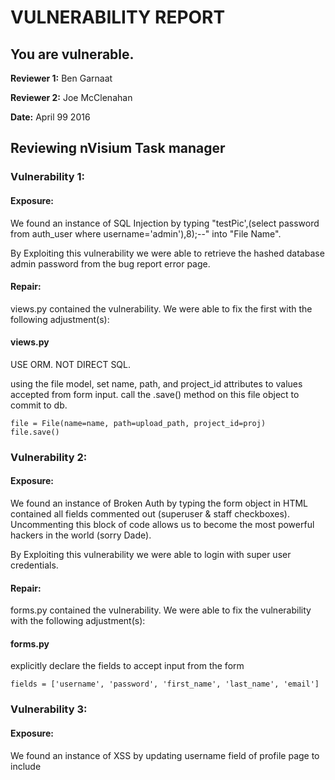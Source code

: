 # VULNERABILITY REPORT
## You are vulnerable.

**Reviewer 1:**  Ben Garnaat

**Reviewer 2:**  Joe McClenahan

**Date:**  April 99 2016

## Reviewing nVisium Task manager

### Vulnerability 1:

#### Exposure:

We found an instance of SQL Injection by typing "testPic',(select password from auth_user where username='admin'),8);--" into "File Name".

By Exploiting this vulnerability we were able to retrieve the hashed database admin password from the bug report error page.


#### Repair:

views.py contained the vulnerability.  We were able to fix the first with the following adjustment(s):

#### views.py

USE ORM.  NOT DIRECT SQL.

using the file model, set name, path, and project_id attributes to values accepted from form input.  call the .save() method on this file object to commit to db.

```
file = File(name=name, path=upload_path, project_id=proj)
file.save()

 ```


### Vulnerability 2:

#### Exposure:

We found an instance of Broken Auth by typing the form object in HTML contained all fields commented out (superuser & staff checkboxes).  Uncommenting this block of code allows us to become the most powerful hackers in the world (sorry Dade).

By Exploiting this vulnerability we were able to login with super user credentials.


#### Repair:

forms.py contained the vulnerability.  We were able to fix the vulnerability  with the following adjustment(s):

#### forms.py
explicitly declare the fields to accept input from the form
```
fields = ['username', 'password', 'first_name', 'last_name', 'email']
```


### Vulnerability 3:

#### Exposure:

We found an instance of XSS by updating username field of profile page to include <script> tags with JavaScript.

By Exploiting this vulnerability we were able to pop up an alert window on loading a page.  This could theoretically be used to mine the database for login information of other users with proper syntax.


#### Repair:

base_backend.html contained the vulnerability.  We were able to fix this with the following adjustment(s):

#### base_backend.html
```
remove |safe from template fields.
```


### Vulnerability 4:

#### Exposure:

We found an instance of insecure DOR by typing project id's into the URL bar e.g. adding 8/8 to taskManager --> taskManager/8/8/.

By Exploiting this vulnerability we were able to a different user's project!  TAKE THAT NEWS.  - Dade waz here.


#### Repair:

views.py contained one or two similar vulnerabilities (like 10).  We were able to fix at least one with the following adjustment(s):

#### views.py
Change:
```
if request.method == 'POST':

to

if request.method == 'POST' and user.is_authenticated():
```




### Vulnerability 5:

#### Exposure:

We found an instance of security misconfiguration (debug = True) by causing errors in previous security vulnerabilities.

By Exploiting this vulnerability we were able to retrieve db admin password from SQL injection from the site.  We were also able to debug the site.


#### Repair:

settings.py contained the vulnerability.  We were able to fix the first with the following adjustment(s):

#### settings.py
```
Debug = False
```


### Vulnerability 6:

#### Exposure:

We found an instance of Sensitive Data Exposure accessible through SQLinjection (in the debug screen) revealing the taskmanager hash algorithm as well as the db admin hashed password.  md5 appears to be an easily cracked hash which should be avoided like the plague.

By Exploiting this vulnerability we were able to retrieve hash algorithm (md5) and hashed password from the site.


#### Repair:

settings.py contained the vulnerability.  We were able to fix the first with the following adjustment(s):

#### settings.py
```
PASSWORD_HASHERS = ['django.contrib.auth.hashers.BCryptPasswordHasher']
```


### Vulnerability 7:

#### Exposure:

Using the insecure DOR vulnerability, we found an instance of Access vulnerability by typing project id's into the URL bar e.g. adding 8/8 to taskManager --> taskManager/8/8/.  Due missing user group authentication, we were able to delete another user's project that was not listed under projects Dade was authorized to see.


#### Repair:

views.py contained the vulnerability.  We were able to fix the vulnerability with the following adjustment(s):

#### views.py
Change:
```
if request.method == 'POST':

to

if request.method == 'POST' and user.has_perm('can_change_group'):
```


### Vulnerability 8:

#### Exposure:

We found an instance of CSRF by typing the address of a profile (insecure DOR), inspecting the form element, copy/pasting the form to a new file which was then saved as thishtml.html.  An important step is to ensure the form points to the original URL.  We then proceeded to open this file with a browser window and save the form.  This updated the stored values for the user on the actual site. Because there is no CSRF token we were able to save the form from outside of the application.


#### Repair:

views.py contained the vulnerability.  We were able to fix the first with the following adjustment(s):

#### views.py
```
removing @csrf_exempt decorator from anywhere it is located will help to protect a site and the userbase.
```
